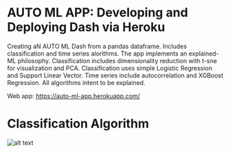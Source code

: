# AUTO ML APP: Developing and Deploying Dash via Heroku

Creating aN AUTO ML Dash from a pandas dataframe. Includes classification and time series alorithms. The app implements an explained-ML philosophy. Classification includes dimensionality reduction with t-sne for visualization and PCA. Classification uses simple Logistic Regression and Support Linear Vector. Time series include autocorrelation and XGBoost Regression. All algorithms intent to be explained. 

Web app: https://auto-ml-app.herokuapp.com/

# Classification Algorithm
![alt text](https://github.com/[Javihaus]/[Auto-ML-app_with-dash]/blob/[assets]/Introduction.png?raw=true)

